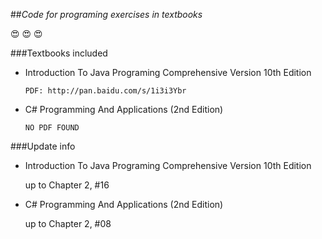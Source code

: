 ##*Code for programing exercises in textbooks*

:heart_eyes: :heart_eyes: :heart_eyes:


###Textbooks included

- Introduction To Java Programing Comprehensive Version 10th Edition 

    `PDF: http://pan.baidu.com/s/1i3i3Ybr`

- C# Programming And Applications (2nd Edition)


  `NO PDF FOUND`

###Update info

- Introduction To Java Programing Comprehensive Version 10th Edition

  up to Chapter 2, #16

- C# Programming And Applications (2nd Edition)

  up to Chapter 2, #08
